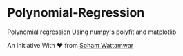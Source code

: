 # Polynomial-Regression
Polynomial regression Using numpy's polyfit and matplotlib




An initiative With :heart: from [Soham Wattamwar ](https://www.linkedin.com/in/soham-wattamwar-9b790119a)